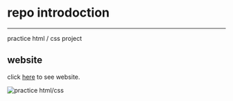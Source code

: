 # repo introdoction

***
practice html / css 
project

## website
click [here](https://amirtaki.github.io/html-css-project/) to see website. 


![practice html/css](https://media.istockphoto.com/id/1356364287/photo/close-up-focus-on-persons-hands-typing-on-the-desktop-computer-backlit-keyboard-screens-show.jpg?s=612x612&w=is&k=20&c=uCQbCVJLln20KfZid-V-IEWDa2U2HSMDMAMWZBe5RFc=)